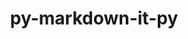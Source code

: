 ---
title: "py-markdown-it-py"
layout: cache
categories: [package, develop-2024-01-14]
meta: {"versions": ["3.0.0"], "compilers": ["apple-clang@=15.0.0", "gcc@=11.3.0", "gcc@=7.5.0"], "oss": ["ubuntu18.04", "ubuntu22.04", "ventura"], "platforms": ["darwin", "linux"], "targets": ["aarch64", "x86_64_v3"], "stacks": ["ml-darwin-aarch64-mps", "ml-linux-x86_64-cpu", "ml-linux-x86_64-cuda", "ml-linux-x86_64-rocm", "radiuss", "root"], "num_specs": 3, "num_specs_by_stack": {"ml-darwin-aarch64-mps": 1, "root": 3, "radiuss": 1, "ml-linux-x86_64-cpu": 1, "ml-linux-x86_64-rocm": 1, "ml-linux-x86_64-cuda": 1}}
spec_details: [{"hash": "eygkqztyb5tubgh7a3flmjbo4apca47k", "compiler": "apple-clang@=15.0.0", "versions": ["3.0.0"], "os": "ventura", "platform": "darwin", "target": "aarch64", "variants": ["build_system=python_pip", "~linkify"], "stacks": ["ml-darwin-aarch64-mps", "root"], "size": "-", "tarball": "https://binaries.spack.io/releases/develop-2024-01-14/build_cache/darwin-ventura-aarch64/apple-clang-15.0.0/py-markdown-it-py-3.0.0/darwin-ventura-aarch64-apple-clang-15.0.0-py-markdown-it-py-3.0.0-eygkqztyb5tubgh7a3flmjbo4apca47k.spack"}, {"hash": "6ttbxsc3p4altbofc6sgxmwbnswda2n4", "compiler": "gcc@=7.5.0", "versions": ["3.0.0"], "os": "ubuntu18.04", "platform": "linux", "target": "x86_64_v3", "variants": ["build_system=python_pip", "~linkify"], "stacks": ["radiuss", "root"], "size": "-", "tarball": "https://binaries.spack.io/releases/develop-2024-01-14/build_cache/linux-ubuntu18.04-x86_64_v3/gcc-7.5.0/py-markdown-it-py-3.0.0/linux-ubuntu18.04-x86_64_v3-gcc-7.5.0-py-markdown-it-py-3.0.0-6ttbxsc3p4altbofc6sgxmwbnswda2n4.spack"}, {"hash": "nfjvnzx6ti3b7hkzo6i2qrvtvr5mcrk4", "compiler": "gcc@=11.3.0", "versions": ["3.0.0"], "os": "ubuntu22.04", "platform": "linux", "target": "x86_64_v3", "variants": ["build_system=python_pip", "~linkify"], "stacks": ["root", "ml-linux-x86_64-cpu", "ml-linux-x86_64-rocm", "ml-linux-x86_64-cuda"], "size": "-", "tarball": "https://binaries.spack.io/releases/develop-2024-01-14/build_cache/linux-ubuntu22.04-x86_64_v3/gcc-11.3.0/py-markdown-it-py-3.0.0/linux-ubuntu22.04-x86_64_v3-gcc-11.3.0-py-markdown-it-py-3.0.0-nfjvnzx6ti3b7hkzo6i2qrvtvr5mcrk4.spack"}]
---